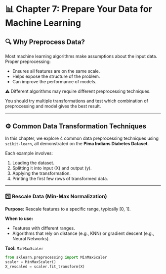 # 📊 Chapter 7: Prepare Your Data for Machine Learning

## 🔍 Why Preprocess Data?

Most machine learning algorithms make assumptions about the input data. Proper preprocessing:

- Ensures all features are on the same scale.
- Helps expose the structure of the problem.
- Can improve the performance of models.

⚠️ Different algorithms may require different preprocessing techniques.

You should try multiple transformations and test which combination of preprocessing and model gives the best result.

---

## ⚙️ Common Data Transformation Techniques

In this chapter, we explore 4 common data preprocessing techniques using `scikit-learn`, all demonstrated on the **Pima Indians Diabetes Dataset**.

Each example involves:
1. Loading the dataset.
2. Splitting it into input (X) and output (y).
3. Applying the transformation.
4. Printing the first few rows of transformed data.

---

### 1️⃣ Rescale Data (Min-Max Normalization)

**Purpose:** Rescale features to a specific range, typically [0, 1].

**When to use:** 
- Features with different ranges.
- Algorithms that rely on distance (e.g., KNN) or gradient descent (e.g., Neural Networks).

**Tool:** `MinMaxScaler`

```python
from sklearn.preprocessing import MinMaxScaler
scaler = MinMaxScaler()
X_rescaled = scaler.fit_transform(X)
